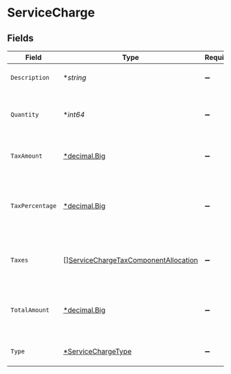 # ServiceCharge


## Fields

| Field                                                                                               | Type                                                                                                | Required                                                                                            | Description                                                                                         | Example                                                                                             |
| --------------------------------------------------------------------------------------------------- | --------------------------------------------------------------------------------------------------- | --------------------------------------------------------------------------------------------------- | --------------------------------------------------------------------------------------------------- | --------------------------------------------------------------------------------------------------- |
| `Description`                                                                                       | **string*                                                                                           | :heavy_minus_sign:                                                                                  | Service charges for this order.                                                                     | A service charge                                                                                    |
| `Quantity`                                                                                          | **int64*                                                                                            | :heavy_minus_sign:                                                                                  | The number of times the charge is charged.                                                          | 1                                                                                                   |
| `TaxAmount`                                                                                         | [*decimal.Big](https://pkg.go.dev/github.com/ericlagergren/decimal#Big)                             | :heavy_minus_sign:                                                                                  | Amount of the service charge that is tax.                                                           | 0                                                                                                   |
| `TaxPercentage`                                                                                     | [*decimal.Big](https://pkg.go.dev/github.com/ericlagergren/decimal#Big)                             | :heavy_minus_sign:                                                                                  | Percentage rate (from 0 to 100) of any tax applied to the service charge.                           | 0                                                                                                   |
| `Taxes`                                                                                             | [][ServiceChargeTaxComponentAllocation](../../models/shared/servicechargetaxcomponentallocation.md) | :heavy_minus_sign:                                                                                  | Taxes breakdown as applied to service charges.                                                      |                                                                                                     |
| `TotalAmount`                                                                                       | [*decimal.Big](https://pkg.go.dev/github.com/ericlagergren/decimal#Big)                             | :heavy_minus_sign:                                                                                  | Total amount of the service charge, including tax.                                                  | 0                                                                                                   |
| `Type`                                                                                              | [*ServiceChargeType](../../models/shared/servicechargetype.md)                                      | :heavy_minus_sign:                                                                                  | The type of the service charge.                                                                     | Overpayment                                                                                         |
